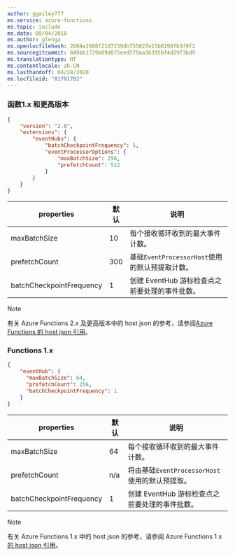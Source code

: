 ```yaml
---
author: ggailey777
ms.service: azure-functions
ms.topic: include
ms.date: 09/04/2018
ms.author: glenga
ms.openlocfilehash: 2604a1608f21d7239db755027e15b8198fb3f9f2
ms.sourcegitcommit: 849bb1729b89d075eed579aa36395bf4d29f3bd9
ms.translationtype: HT
ms.contentlocale: zh-CN
ms.lasthandoff: 04/28/2020
ms.locfileid: "81791702"
---
```

### <a name="functions-2x-and-higher"></a>函数1.x 和更高版本

```json
{
    "version": "2.0",
    "extensions": {
        "eventHubs": {
            "batchCheckpointFrequency": 5,
            "eventProcessorOptions": {
                "maxBatchSize": 256,
                "prefetchCount": 512
            }
        }
    }
}  
```

|properties  |默认 | 说明 |
|---------|---------|---------|
|maxBatchSize|10|每个接收循环收到的最大事件计数。|
|prefetchCount|300|基础`EventProcessorHost`使用的默认预提取计数。|
|batchCheckpointFrequency|1|创建 EventHub 游标检查点之前要处理的事件批数。|

> [!NOTE]
> 有关 Azure Functions 2.x 及更高版本中的 host json 的参考，请参阅[Azure Functions 的 host json 引用](../articles/azure-functions/functions-host-json.md)。

### <a name="functions-1x"></a>Functions 1.x

```json
{
    "eventHub": {
      "maxBatchSize": 64,
      "prefetchCount": 256,
      "batchCheckpointFrequency": 1
    }
}
```

|properties  |默认 | 说明 |
|---------|---------|---------| 
|maxBatchSize|64|每个接收循环收到的最大事件计数。|
|prefetchCount|n/a|将由基础`EventProcessorHost`使用的默认预提取。| 
|batchCheckpointFrequency|1|创建 EventHub 游标检查点之前要处理的事件批数。| 

> [!NOTE]
> 有关 Azure Functions 1.x 中的 host json 的参考，请参阅 Azure Functions 1.x[的 host json 引用](../articles/azure-functions/functions-host-json-v1.md)。

